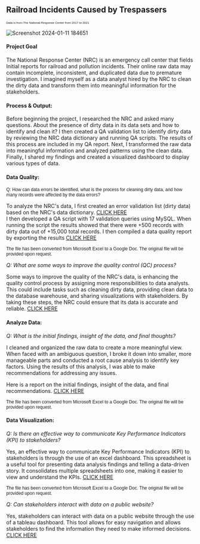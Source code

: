 ## Railroad Incidents Caused by Trespassers
<span style="font-family: Arial; font-size: 8px;">Data is from The National Response Center from 2017 to 2021</span>

![Screenshot 2024-01-11 184651](https://github.com/brendonhwang/railroad_incident/assets/155376651/8c384e62-d2af-4637-afd5-b9178d462428)



#### Project Goal

The National Response Center (NRC) is an emergency call center that fields Initial reports for railroad and pollution incidents.   Their online raw data may contain incomplete, inconsistent, and duplicated data due to premature investigation.  I imagined myself as a data analyst hired by the NRC to clean the dirty data and transform them into meaningful information for the stakeholders.

#### Process & Output:

Before beginning the project, I researched the NRC and asked many questions. About the presence of dirty data in its data sets and how to identify and clean it? I then created a QA validation list to identify dirty data by reviewing the NRC data dictionary and running QA scripts. The results of this process are included in my QA report. Next, I transformed the raw data into meaningful information and analyzed patterns using the clean data. Finally, I shared my findings and created a visualized dashboard to display various types of data.


#### Data Quality:

<span style="font-family: Arial; font-size: 12px;font-color: Navy">Q: How can data errors be identified, what is the process for cleaning dirty data, and how many records were affected by the data errors?</span>

To analyze the NRC's data, I first created an error validation list (dirty data) based on the NRC's data dictionary. [CLICK HERE](https://drive.google.com/file/d/1F-RKH58q6bnSUqEnUheCC2nu-hEOZaDu/view?usp=share_link)  
I then developed a QA script with 17 validation queries using MySQL. When running the script the results showed that there were +500 records with dirty data out of +15,000 total records. I then compiled a data quality report by exporting the results [CLICK HERE](https://docs.google.com/spreadsheets/d/1gpAq7NvOR4bu8Pl4Zip4Wf88_ufVIE-Q/edit?usp=share_link&ouid=114709162336788348185&rtpof=true&sd=true)  

<span style="font-family: Arial; font-size: 12px;">The file has been converted from Microsoft Excel to a Google Doc.  The original file will be provided upon request.</span>

*Q: What are some ways to improve the quality control (QC) process?*

Some ways to improve the quality of the NRC's data, is enhancing the quality control process by assigning more responsibilities to data analysts. This could include tasks such as cleaning dirty data, providing clean data to the database warehouse, and sharing visualizations with stakeholders. By taking these steps, the NRC could ensure that its data is accurate and reliable. [CLICK HERE](https://drive.google.com/file/d/1VtVgWzTXnYfMN0js0EF3hN65dfs_BwwX/view?usp=sharing)  

#### Analyze Data:
*Q: What is the initial findings, insight of the data, and final thoughts?*

I cleaned and organized the raw data to create a more meaningful view. When faced with an ambiguous question, I broke it down into smaller, more manageable parts and conducted a root cause analysis to identify key factors. Using the results of this analysis, I was able to make recommendations for addressing any issues.

Here is a report on the initial findings, insight of the data, and final recommendations. [CLICK HERE](https://drive.google.com/file/d/1xlliHxO4WYssyZua-Ii3jzPa0-JNQlRW/view?usp=sharing)  

<span style="font-family: Arial; font-size: 12px; ;">The file has been converted from Microsoft Excel to a Google Doc.  The original file will be provided upon request.</span>

#### Data Visualization:
*Q: Is there an effective way to communicate Key Performance Indicators (KPI) to stakeholders?*

Yes, an effective way to communicate Key Performance Indicators (KPI) to stakeholders is through the use of an excel dashboard. This spreadsheet is a useful tool for presenting data analysis findings and telling a data-driven story. It consolidates multiple spreadsheets into one, making it easier to view and understand the KPIs.
 [CLICK HERE](https://drive.google.com/file/d/1ic-kuGQsb3fr1YjrtS3ny6zi9ngD91oC/view?usp=share_link)  

 <span style="font-family: Arial; font-size: 12px; ;">The file has been converted from Microsoft Excel to a Google Doc.  The original file will be provided upon request.</span>

 *Q: Can stakeholders interact with data on a public website?*

Yes, stakeholders can interact with data on a public website through the use of a tableau dashboard. This tool allows for easy navigation and allows stakeholders to find the information they need to make informed decisions.
 [CLICK HERE](https://www.google.com/url?q=https%3A%2F%2Fpublic.tableau.com%2Fapp%2Fprofile%2Fbrendon2981%2Fviz%2FNRCDRAFTVERSION%2FNRC&sa=D&sntz=1&usg=AOvVaw1vDwFSmsEogLKsm3W55AMf)  
 
